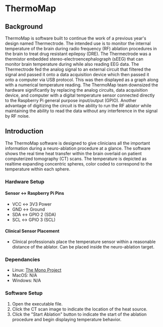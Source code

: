 # ThermoMap
## Background
ThermoMap is software built to continue the work of a previous year's design named Thermectrode. The intended use is to
monitor the internal temperature of the brain during radio frequency (RF) ablation procedures in the brain to treat drug
resistant epilepsy (DRE). The Thermectrode was a thermistor embedded stereo-electroencephalograph (sEEG) that can 
monitor brain temperature during while also reading EEG data. The Thermectrode fed the analog signal to an external 
circuit that filtered the signal and passed it onto a data acquisition device which then passed it onto a computer via 
USB protocol. This was then displayed as a graph along with a numerical temperature reading. The ThermoMap team 
downsized the hardware significantly by replacing the analog circuits, data acquisition device, and computer with a 
digital temperature sensor connected directly to the Raspberry Pi general purpose input/output (GPIO). Another 
advantage of digitizing the circuit is the ability to run the RF ablator while maintaining the ability to read the data 
without any interference in the signal by RF noise.
## Introduction
The ThermoMap software is designed to give clinicians all the important information during a neuro-ablation procedure at
a glance. The software shows the real time heat transfer within the brain overlaid on patient computerized tomography 
(CT) scans. The temperature is depicted as realtime expanding concentric spheres, color coded to correspond to the 
temperature within each sphere.
### Hardware Setup
#### Sensor &harr; Raspberry Pi Pins
* VCC &harr; 3V3 Power
* GND &harr; Ground
* SDA &harr; GPIO 2 (SDA)
* SCL &harr; GPIO 3 (SCL)
#### Clinical Sensor Placement
* Clinical professionals place the temperature sensor within a reasonable distance of the ablator. Can be placed inside 
the neuro-ablation target. 
### Dependancies
* Linux: [The Mono Project](https://www.mono-project.com)
* MacOS: N/A 
* Windows: N/A
### Software Setup
1. Open the executable file.
2. Click the CT scan image to indicate the location of the heat source.
3. Click the "Start Ablation" button to indicate the start of the ablation procedure and begin displaying temperature 
behavior.